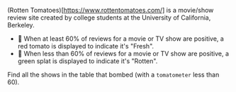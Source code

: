(Rotten Tomatoes)[https://www.rottentomatoes.com/] is a movie/show review site created by college students at the University of California, Berkeley.

- 🍅 When at least 60% of reviews for a movie or TV show are positive, a red tomato is displayed to indicate it's "Fresh".
- 🦠 When less than 60% of reviews for a movie or TV show are positive, a green splat is displayed to indicate it's "Rotten".

Find all the shows in the table that bombed (with a ``tomatometer`` less than 60).


